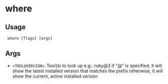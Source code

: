 #  where
## Usage
```
 where [flags] [args]
```
## Args
- `<TOOL@VERSION>`: Tool(s) to look up
e.g.: ruby@3
if "@<PREFIX>" is specified, it will show the latest installed version
that matches the prefix
otherwise, it will show the current, active installed version
